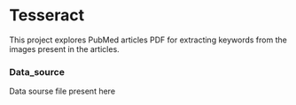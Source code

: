 # Tesseract

This project explores PubMed articles PDF for extracting keywords from the images present in the articles.



### Data_source

Data sourse file present here